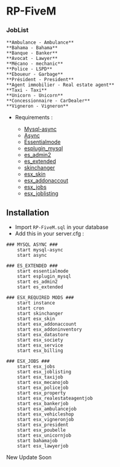 # RP-FiveM


### JobList
	
	**Ambulance - Ambulance**
	**Bahama - Bahama**
	**Banque - Banker**
	**Avocat - Lawyer**
	**Mécano - mechanic**
	**Police - LSPD**
	**Eboueur - Garbage**
	**Président - President**
	**Agent immobilier - Real estate agent**
	**Taxi - Taxi**
	**Unicorn - Unicorn**
	**Concessionnaire - CarDealer**
	**Vigneron - Vigneron**

* Requirements :

	* [Mysql-async](https://github.com/brouznouf/fivem-mysql-async)
	* [Async](https://github.com/ESX-Org/async)
	* [Essentialmode](https://github.com/kanersps/essentialmode/releases/tag/6.1.0)
	* [esplugin_mysql](https://github.com/kanersps/esplugin_mysql)
	* [es_admin2](https://github.com/kanersps/es_admin)
	* [es_extended](https://github.com/ESX-Org/es_extended)
	* [skinchanger](https://github.com/ESX-Org/skinchanger)
	* [esx_skin](https://github.com/ESX-Org/esx_skin)
	* [esx_addonaccout](https://github.com/ESX-Org/esx_addonaccount)
	* [esx_jobs](https://github.com/ESX-Org/esx_jobs)
	* [esx_joblisting](https://github.com/ESX-Org/esx_joblisting)

## Installation
- Import `RP-FiveM.sql` in your database
- Add this in your server.cfg :

```
### MYSQL ASYNC ###
	start mysql-async
	start async
	
### ES_EXTENDED ###
	start essentialmode
	start esplugin_mysql
    start es_admin2
    start es_extended

### ESX_REQUIRED MODS ###
	start instance
    start cron
    start skinchanger
    start esx_skin
    start esx_addonaccount
    start esx_addoninventory
    start esx_datastore    
    start esx_society
    start esx_service
    start esx_billing

### ESX_JOBS ###
 	start esx_jobs
    start esx_joblisting
    start esx_taxijob
    start esx_mecanojob
    start esx_policejob
    start esx_property
    start esx_realestateagentjob
    start esx_bankerjob
    start esx_ambulancejob
    start esx_vehicleshop
    start esx_vigneronjob
    start esx_president
    start esx_poubelle
    start esx_unicornjob
    start bahamajob
    start esx_lawyerjob

```

New Update Soon

